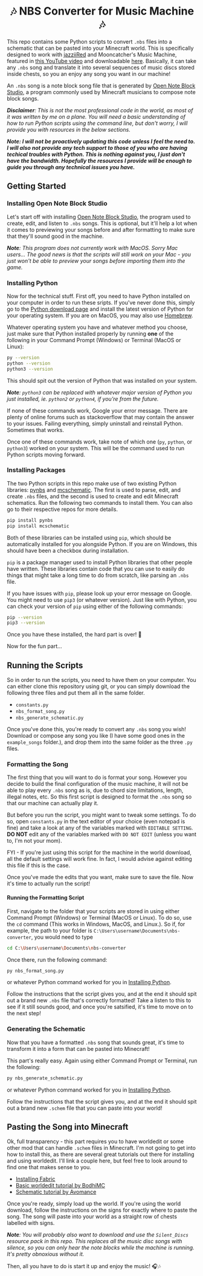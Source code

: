 <h1 align="center">
  🎶 NBS Converter for Music Machine 🎶
</h1>

This repo contains some Python scripts to convert `.nbs` files into a schematic that can be pasted into your Minecraft world. This is specifically designed to work with [jazziiRed](https://www.youtube.com/@jazziiRed) and Mooncatcher's Music Machine, featured in [this YouTube video](https://youtu.be/V6X2BHpeLww) and downloadable [here](https://www.mediafire.com/file/tt3gpsz4jc6ak1m/Music_Machine_Final.zip/file). Basically, it can take any `.nbs` song and translate it into several sequences of music discs stored inside chests, so you an enjoy any song you want in our machine!

An `.nbs` song is a note block song file that is generated by [Open Note Block Studio](https://opennbs.org/), a program commonly used by Minecraft musicians to compose note block songs.

***Disclaimer**: This is not the most professional code in the world, as most of it was written by me on a plane. You will need a basic understanding of how to run Python scripts using the command line, but don't worry, I will provide you with resources in the below sections.*

***Note: I will not be proactively updating this code unless I feel the need to. I will also not provide any tech support to those of you who are having techical troubles with Python. This is nothing against you, I just don't have the bandwidth. Hopefully the resources I provide will be enough to guide you through any technical issues you have.***

## Getting Started

### Installing Open Note Block Studio

Let's start off with installing [Open Note Block Studio](https://opennbs.org/), the program used to create, edit, and listen to `.nbs` songs. This is optional, but it'll help a lot when it comes to previewing your songs before and after formatting to make sure that they'll sound good in the machine.

***Note**: This program does not currently work with MacOS. Sorry Mac users... The good news is that the scripts will still work on your Mac - you just won't be able to preview your songs before importing them into the game.*

### Installing Python

Now for the technical stuff. First off, you need to have Python installed on your computer in order to run these sripts. If you've never done this, simply go to the [Python download page](https://www.python.org/downloads/) and install the latest version of Python for your operating system. If you are on MacOS, you may also use [Homebrew](https://brew.sh/).

Whatever operating system you have and whatever method you choose, just make sure that Python installed properly by running **one** of the following in your Command Prompt (Windows) or Terminal (MacOS or Linux):

```bash
py --version
python --version
python3 --version
```

This should spit out the version of Python that was installed on your system.

***Note**: `python3` can be replaced with whatever major version of Python you just installed, ie. `python2` or `python4`, if you're from the future.*

If none of these commands work, Google your error message. There are plenty of online forums such as stackoverflow that may contain the answer to your issues. Failing everything, simply uninstall and reinstall Python. Sometimes that works.

Once one of these commands work, take note of which one (`py`, `python`, or `python3`) worked on your system. This will be the command used to run Python scripts moving forward.

### Installing Packages

The two Python scripts in this repo make use of two existing Python libraries: [pynbs](https://github.com/OpenNBS/pynbs) and [mcschematic](https://github.com/Sloimayyy/mcschematic). The first is used to parse, edit, and create `.nbs` files, and the second is used to create and edit Minecraft schematics. Run the following two commands to install them. You can also go to their respective repos for more details.

```bash
pip install pynbs
pip install mcschematic
```

Both of these libraries can be installed using `pip`, which should be automatically installed for you alongside Python. If you are on Windows, this should have been a checkbox during installation.

`pip` is a package manager used to install Python libraries that other people have written. These libraries contain code that you can use to easily do things that might take a long time to do from scratch, like parsing an `.nbs` file.

If you have issues with `pip`, please look up your error message on Google. You might need to use `pip3` (or whatever version). Just like with Python, you can check your version of `pip` using either of the following commands:

```bash
pip --version
pip3 --version
```

Once you have these installed, the hard part is over! 🎉

Now for the fun part...

## Running the Scripts

So in order to run the scripts, you need to have them on your computer. You can either clone this repository using git, or you can simply download the following three files and put them all in the same folder.

- `constants.py`
- `nbs_format_song.py`
- `nbs_generate_schematic.py`

Once you've done this, you're ready to convert any `.nbs` song you wish! Download or compose any song you like (I have some good ones in the `example_songs` folder.), and drop them into the same folder as the three `.py` files.

### Formatting the Song

The first thing that you will want to do is format your song. However you decide to build the final configuration of the music machine, it will not be able to play every `.nbs` song as is, due to chord size limitations, length, illegal notes, etc. So this first script is designed to format the `.nbs` song so that our machine can actually play it.

But before you run the script, you might want to tweak some settings. To do so, open `constants.py` in the text editor of your choice (even notepad is fine) and take a look at any of the variables marked with `EDITABLE SETTING`. **DO NOT** edit any of the variables marked with `DO NOT EDIT` (unless you want to, I'm not your mom).

FYI - If you're just using this script for the machine in the world download, all the default settings will work fine. In fact, I would advise against editing this file if this is the case.

Once you've made the edits that you want, make sure to save the file. Now it's time to actually run the script!

#### Running the Formatting Script

First, navigate to the folder that your scripts are stored in using either Command Prompt (Windows) or Terminal (MacOS or Linux). To do so, use the `cd` command (This works in Windows, MacOS, and Linux.). So if, for example, the path to your folder is `C:\Users\username\Documents\nbs-converter`, you would need to type

```bash
cd C:\Users\username\Documents\nbs-converter
```

Once there, run the following command:

```bash
py nbs_format_song.py
```

or whatever Python command worked for you in [Installing Python](#installing-python).

Follow the instructions that the script gives you, and at the end it should spit out a brand new `.nbs` file that's correctly formatted! Take a listen to this to see if it still sounds good, and once you're satsified, it's time to move on to the next step!

### Generating the Schematic

Now that you have a formatted `.nbs` song that sounds great, it's time to transform it into a form that can be pasted into Minecraft!

This part's really easy. Again using either Command Prompt or Terminal, run the following:

```bash
py nbs_generate_schematic.py
```

or whatever Python command worked for you in [Installing Python](#installing-python).

Follow the instructions that the script gives you, and at the end it should spit out a brand new `.schem` file that you can paste into your world!

## Pasting the Song into Minecraft

Ok, full transparency - this part requires you to have worldedit or some other mod that can handle `.schem` files in Minecraft. I'm not going to get into how to install this, as there are several great tutorials out there for installing and using worldedit. I'll link a couple here, but feel free to look around to find one that makes sense to you.

- [Installing Fabric](https://shockbyte.com/billing/knowledgebase/213/How-to-Install-Fabric-Mods-on-Your-PC.html)
- [Basic worldedit tutorial by BodhiMC](https://youtu.be/5PoHeqvxeos?si=Qo_AvVJ9Ppb2OLve)
- [Schematic tutorial by Avomance](https://youtu.be/P_mR4Y0R0uc?si=j1jXinxHueqxKS9W)

Once you're ready, simply load up the world. If you're using the world download, follow the instructions on the signs for exactly where to paste the song. The song will paste into your world as a straight row of chests labelled with signs.

***Note**: You will probably also want to download and use the `Silent_Discs` resource pack in this repo. This replaces all the music disc songs with silence, so you can only hear the note blocks while the machine is running. It's pretty obnoxious without it.*

Then, all you have to do is start it up and enjoy the music! 🎧🎶
